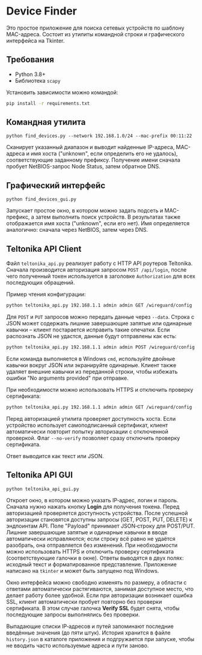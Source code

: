 # Device Finder

Это простое приложение для поиска сетевых устройств по шаблону MAC-адреса. Состоит из
утилиты командной строки и графического интерфейса на Tkinter.

## Требования

- Python 3.8+
- Библиотека `scapy`

Установить зависимости можно командой:

```bash
pip install -r requirements.txt
```

## Командная утилита

```
python find_devices.py --network 192.168.1.0/24 --mac-prefix 00:11:22
```

Сканирует указанный диапазон и выводит найденные IP-адреса, MAC-адреса и имя хоста
("unknown", если определить его не удалось), соответствующие заданному префиксу.
Получение имени сначала пробует NetBIOS-запрос Node Status, затем обратное DNS.

## Графический интерфейс

```
python find_devices_gui.py
```

Запускает простое окно, в котором можно задать подсеть и MAC-префикс,
а затем выполнить поиск устройств. В результатах также отображается имя хоста ("unknown", если его нет).
Имя определяется аналогично: сначала через NetBIOS, затем через DNS.

## Teltonika API Client

Файл `teltonika_api.py` реализует работу с HTTP API роутеров Teltonika. Сначала
производится авторизация запросом `POST /api/login`, после чего полученный токен
используется в заголовке `Authorization` для всех последующих обращений.

Пример чтения конфигурации:

```bash
python teltonika_api.py 192.168.1.1 admin admin GET /wireguard/config
```

Для `POST` и `PUT` запросов можно передать данные через `--data`.
Строка с JSON может содержать лишние завершающие запятые или одинарные кавычки –
клиент постарается исправить такие опечатки. Если распознать JSON не удастся,
данные будут отправлены как есть:

```bash
python teltonika_api.py 192.168.1.1 admin admin POST /wireguard/config --data '{"data": {"id": "example"}}'
```
Если команда выполняется в Windows `cmd`, используйте двойные кавычки вокруг
JSON или экранируйте одинарные. Клиент также удаляет внешние кавычки из
переданной строки, чтобы избежать ошибки "No arguments provided" при отправке.

При необходимости можно использовать HTTPS и отключить проверку сертификата:

```bash
python teltonika_api.py 192.168.1.1 admin admin GET /wireguard/config --https --no-verify
```

Перед авторизацией утилита проверяет доступность хоста.
Если устройство использует самоподписанный сертификат, клиент
автоматически повторит попытку авторизации с отключенной проверкой.
Флаг `--no-verify` позволяет сразу отключить проверку сертификата.

Ответ выводится как текст или JSON.

## Teltonika API GUI

```bash
python teltonika_api_gui.py
```

Откроет окно, в котором можно указать IP‑адрес, логин и пароль. Сначала
нужно нажать кнопку **Login** для получения токена. Перед авторизацией
проверяется доступность устройства. После успешной
авторизации становятся доступны запросы (GET, POST, PUT, DELETE) к
эндпоинтам API. Поле "Payload" принимает JSON‑строку для POST/PUT.
Лишние завершающие запятые и одинарные кавычки в вводе автоматически исправляются; если
строку всё равно не удаётся разобрать, она отправляется без изменений.
При необходимости можно использовать HTTPS и отключить проверку
сертификата (соответствующие галочки в окне). Ответы выводятся в двух
полях: исходный текст и форматированное представление. Приложение
написано на `tkinter` и может быть запущено под Windows.

Окно интерфейса можно свободно изменять по размеру, а области с
ответами автоматически растягиваются, занимая доступное место, что
делает работу более удобной.
Если при авторизации возникает ошибка SSL, клиент
автоматически пробует повторно без проверки сертификата.
В этом случае галочка **Verify SSL** будет снята, чтобы последующие
запросы выполнялись без проверки.

Выпадающие списки IP‑адресов и путей запоминают последние введённые
значения (до пяти штук). История хранится в файле `history.json` в каталоге
приложения и подгружается при запуске, чтобы не вводить часто используемые
адреса и пути заново.
